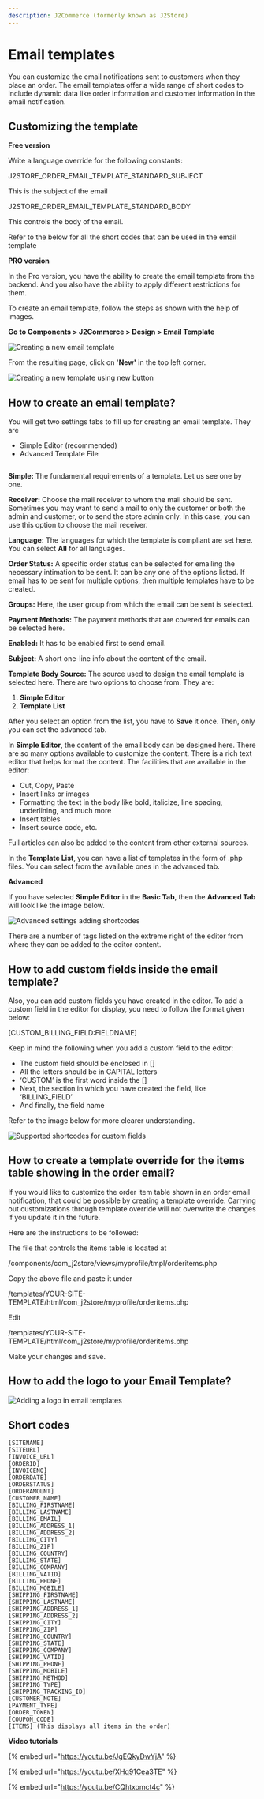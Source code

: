 ```yaml
---
description: J2Commerce (formerly known as J2Store)
---
```


# Email templates

You can customize the email notifications sent to customers when they place an order. The email templates offer a wide range of short codes to include dynamic data like order information and customer information in the email notification.

## Customizing the template <a href="#customizing-the-template" id="customizing-the-template"></a>

**Free version**

Write a language override for the following constants:

J2STORE\_ORDER\_EMAIL\_TEMPLATE\_STANDARD\_SUBJECT

This is the subject of the email

J2STORE\_ORDER\_EMAIL\_TEMPLATE\_STANDARD\_BODY

This controls the body of the email.

Refer to the below for all the short codes that can be used in the email template

**PRO version**

In the Pro version, you have the ability to create the email template from the backend. And you also have the ability to apply different restrictions for them.

To create an email template, follow the steps as shown with the help of images.

**Go to Components > J2Commerce > Design > Email Template**

![Creating a new email template](../.gitbook/assets/email1.webp)

From the resulting page, click on '**New'** in the top left corner.

![Creating a new template using new button](../.gitbook/assets/email2.webp)

## How to create an email template? <a href="#how-to-create-email-template" id="how-to-create-email-template"></a>

You will get two settings tabs to fill up for creating an email template. They are

* Simple Editor (recommended)
* Advanced Template File

<figure><img src="../.gitbook/assets/email3-simple.webp" alt=""><figcaption></figcaption></figure>

**Simple:** The fundamental requirements of a template. Let us see one by one.

**Receiver:** Choose the mail receiver to whom the mail should be sent. Sometimes you may want to send a mail to only the customer or both the admin and customer, or to send the store admin only. In this case, you can use this option to choose the mail receiver.

**Language:** The languages for which the template is compliant are set here. You can select **All** for all languages.

**Order Status:** A specific order status can be selected for emailing the necessary intimation to be sent. It can be any one of the options listed. If email has to be sent for multiple options, then multiple templates have to be created.

**Groups:** Here, the user group from which the email can be sent is selected.

**Payment Methods:** The payment methods that are covered for emails can be selected here.

**Enabled:** It has to be enabled first to send email.

**Subject:** A short one-line info about the content of the email.

**Template Body Source:** The source used to design the email template is selected here. There are two options to choose from. They are:

1. **Simple Editor**
2. **Template List**

After you select an option from the list, you have to **Save** it once. Then, only you can set the advanced tab.

In **Simple Editor**, the content of the email body can be designed here. There are so many options available to customize the content. There is a rich text editor that helps format the content. The facilities that are available in the editor:

* Cut, Copy, Paste
* Insert links or images
* Formatting the text in the body like bold, italicize, line spacing, underlining, and much more
* Insert tables
* Insert source code, etc.

Full articles can also be added to the content from other external sources.

In the **Template List**, you can have a list of templates in the form of .php files. You can select from the available ones in the advanced tab.

**Advanced**

If you have selected **Simple Editor** in the **Basic Tab**, then the **Advanced Tab** will look like the image below.

![Advanced settings adding shortcodes](../.gitbook/assets/email3-advanced.webp)

There are a number of tags listed on the extreme right of the editor from where they can be added to the editor content.

## How to add custom fields inside the email template? <a href="#how-to-add-custom-fields-inside-email-template" id="how-to-add-custom-fields-inside-email-template"></a>

Also, you can add custom fields you have created in the editor. To add a custom field in the editor for display, you need to follow the format given below:

\[CUSTOM\_BILLING\_FIELD:FIELDNAME]

Keep in mind the following when you add a custom field to the editor:

* The custom field should be enclosed in \[]
* All the letters should be in CAPITAL letters
* ‘CUSTOM’ is the first word inside the \[]
* Next, the section in which you have created the field, like ‘BILLING\_FIELD’
* And finally, the field name

Refer to the image below for more clearer understanding.

![Supported shortcodes for custom fields](../.gitbook/assets/email4-advanced.png)

## How to create a template override for the items table showing in the order email? <a href="#how-to-create-template-override-for-items-table-showing-in-the-order-email" id="how-to-create-template-override-for-items-table-showing-in-the-order-email"></a>

If you would like to customize the order item table shown in an order email notification, that could be possible by creating a template override. Carrying out customizations through template override will not overwrite the changes if you update it in the future.

Here are the instructions to be followed:

The file that controls the items table is located at

/components/com\_j2store/views/myprofile/tmpl/orderitems.php

Copy the above file and paste it under

/templates/YOUR-SITE-TEMPLATE/html/com\_j2store/myprofile/orderitems.php

Edit

/templates/YOUR-SITE-TEMPLATE/html/com\_j2store/myprofile/orderitems.php

Make your changes and save.

## How to add the logo to your Email Template? <a href="#how-to-add-logo-in-your-email-template" id="how-to-add-logo-in-your-email-template"></a>

![Adding a logo in email templates](https://raw.githubusercontent.com/j2store/doc-images/master/design/Email%20templates/Email-template-logo-for-emails.gif)

## Short codes <a href="#short-codes" id="short-codes"></a>

```
[SITENAME]
[SITEURL]
[INVOICE_URL]
[ORDERID]
[INVOICENO]
[ORDERDATE]
[ORDERSTATUS]
[ORDERAMOUNT]
[CUSTOMER_NAME]
[BILLING_FIRSTNAME]			
[BILLING_LASTNAME]			
[BILLING_EMAIL]				
[BILLING_ADDRESS_1]			
[BILLING_ADDRESS_2]			
[BILLING_CITY]			
[BILLING_ZIP]				
[BILLING_COUNTRY]			
[BILLING_STATE]				
[BILLING_COMPANY]			
[BILLING_VATID]			
[BILLING_PHONE]			
[BILLING_MOBILE]			
[SHIPPING_FIRSTNAME]			
[SHIPPING_LASTNAME]			
[SHIPPING_ADDRESS_1]			
[SHIPPING_ADDRESS_2]			
[SHIPPING_CITY]			
[SHIPPING_ZIP]			
[SHIPPING_COUNTRY]			
[SHIPPING_STATE]			
[SHIPPING_COMPANY]			
[SHIPPING_VATID]			
[SHIPPING_PHONE]			
[SHIPPING_MOBILE]			
[SHIPPING_METHOD]			
[SHIPPING_TYPE]			
[SHIPPING_TRACKING_ID]			
[CUSTOMER_NOTE]			
[PAYMENT_TYPE]			
[ORDER_TOKEN]		
[COUPON_CODE] 
[ITEMS] (This displays all items in the order)
```

**Video tutorials**

{% embed url="https://youtu.be/JgEQkyDwYjA" %}

{% embed url="https://youtu.be/XHq91Cea3TE" %}

{% embed url="https://youtu.be/CQhtxomct4c" %}
